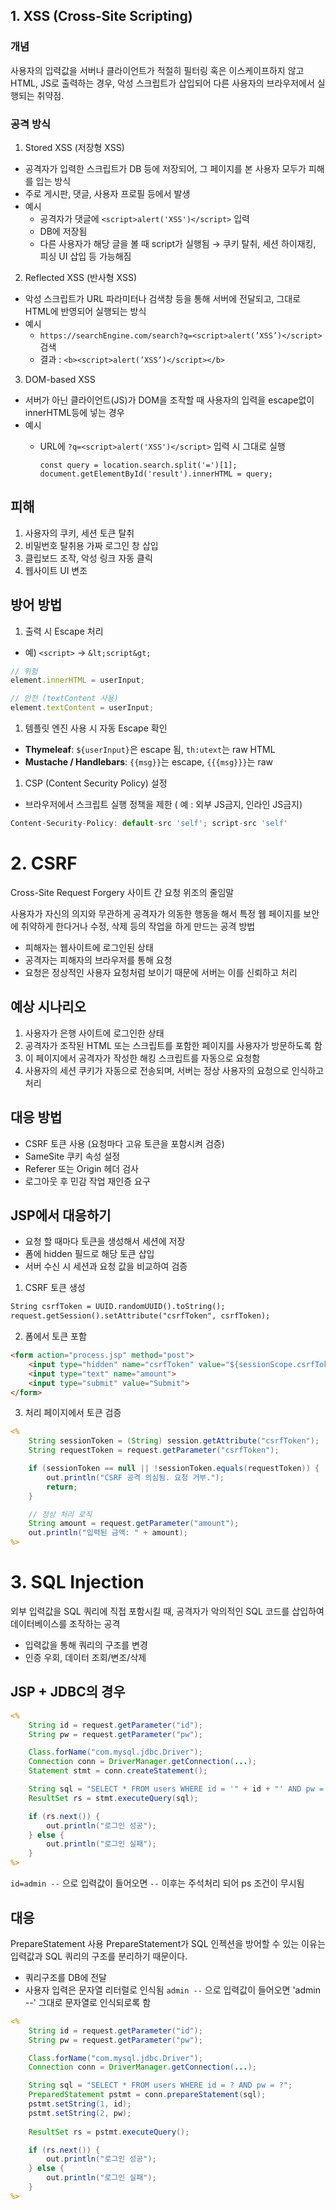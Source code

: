 ## 1. XSS (Cross-Site Scripting)

### 개념

사용자의 입력값을 서버나 클라이언트가 적절히 필터링 혹은 이스케이프하지 않고 HTML, JS로 출력하는 경우, 악성 스크립트가 삽입되어 다른 사용자의 브라우저에서 실행되는 취약점.

### 공격 방식

1. Stored XSS (저장형 XSS)

- 공격자가 입력한 스크립트가 DB 등에 저장되어, 그 페이지를 본 사용자 모두가 피해를 입는 방식
- 주로 게시판, 댓글, 사용자 프로필 등에서 발생
- 예시
    - 공격자가 댓글에 `<script>alert('XSS')</script>` 입력
    - DB에 저장됨
    - 다른 사용자가 해당 글을 볼 때 script가 실행됨 → 쿠키 탈취, 세션 하이재킹, 피싱 UI 삽입 등 가능해짐

2. Reflected XSS (반사형 XSS)

- 악성 스크립트가 URL 파라미터나 검색창 등을 통해 서버에 전달되고, 그대로 HTML에 반영되어 실행되는 방식
- 예시
    - `https://searchEngine.com/search?q=<script>alert(’XSS’)</script>`검색
    - 결과 : `<b><script>alert(’XSS’)</script></b>`

3. DOM-based XSS

- 서버가 아닌 클라이언트(JS)가 DOM을 조작할 때 사용자의 입력을 escape없이 innerHTML등에 넣는 경우
- 예시
    - URL에 `?q=<script>alert('XSS')</script>` 입력 시 그대로 실행
        
        ```
        const query = location.search.split('=')[1];
        document.getElementById('result').innerHTML = query;
        ```
        

## 피해

1. 사용자의 쿠키, 세션 토큰 탈취
2. 비밀번호 탈취용 가짜 로그인 창 삽입
3. 클립보드 조작, 악성 링크 자동 클릭
4. 웹사이트 UI 변조

## 방어 방법

1. 출력 시 Escape 처리

- 예) `<script>` → `&lt;script&gt;`

```js
// 위험
element.innerHTML = userInput;

// 안전 (textContent 사용)
element.textContent = userInput;
```

1. 템플릿 엔진 사용 시 자동 Escape 확인

- **Thymeleaf**: `${userInput}`은 escape 됨, `th:utext`는 raw HTML
- **Mustache / Handlebars**: `{{msg}}`는 escape, `{{{msg}}}`는 raw

1. CSP (Content Security Policy) 설정

- 브라우저에서 스크립트 실행 정책을 제한 ( 예 : 외부 JS금지, 인라인 JS금지)

```js
Content-Security-Policy: default-src 'self'; script-src 'self'
```

# 2. CSRF

Cross-Site Request Forgery 사이트 간 요청 위조의 줄임말

사용자가 자신의 의지와 무관하게 공격자가 의동한 행동을 해서 특정 웹 페이지를 보안에 취약하게 한다거나 수정, 삭제 등의 작업을 하게 만드는 공격 방법

- 피해자는 웹사이트에 로그인된 상태
- 공격자는 피해자의 브라우저를 통해 요청
- 요청은 정상적인 사용자 요청처럼 보이기 때문에 서버는 이를 신뢰하고 처리

## 예상 시나리오

1. 사용자가 은행 사이트에 로그인한 상태
2. 공격자가 조작된 HTML 또는 스크립트를 포함한 페이지를 사용자가 방문하도록 함
3. 이 페이지에서 공격자가 작성한 해킹 스크립트를 자동으로 요청함
4. 사용자의 세션 쿠키가 자동으로 전송되며, 서버는 정상 사용자의 요청으로 인식하고 처리

## 대응 방법

- CSRF 토큰 사용 (요청마다 고유 토큰을 포함시켜 검증)
- SameSite 쿠키 속성 설정
- Referer 또는 Origin 헤더 검사
- 로그아웃 후 민감 작업 재인증 요구

## JSP에서 대응하기

- 요청 할 때마다 토큰을 생성해서 세션에 저장
- 폼에 hidden 필드로 해당 토큰 삽입
- 서버 수신 시 세션과 요청 값을 비교하여 검증

1. CSRF 토큰 생성

```jsp
String csrfToken = UUID.randomUUID().toString();
request.getSession().setAttribute("csrfToken", csrfToken);
```

2. 폼에서 토큰 포함

```html
<form action="process.jsp" method="post">
    <input type="hidden" name="csrfToken" value="${sessionScope.csrfToken}">
    <input type="text" name="amount">
    <input type="submit" value="Submit">
</form>
```

3. 처리 페이지에서 토큰 검증

```jsp
<%
    String sessionToken = (String) session.getAttribute("csrfToken");
    String requestToken = request.getParameter("csrfToken");

    if (sessionToken == null || !sessionToken.equals(requestToken)) {
        out.println("CSRF 공격 의심됨. 요청 거부.");
        return;
    }

    // 정상 처리 로직
    String amount = request.getParameter("amount");
    out.println("입력된 금액: " + amount);
%>
```

# 3. SQL Injection

외부 입력값을 SQL 쿼리에 직접 포함시킬 때, 공격자가 악의적인 SQL 코드를 삽입하여 데이터베이스를 조작하는 공격

- 입력값을 통해 쿼리의 구조를 변경
- 인증 우회, 데이터 조회/변조/삭제

## JSP + JDBC의 경우

```jsp
<%
    String id = request.getParameter("id");
    String pw = request.getParameter("pw");

    Class.forName("com.mysql.jdbc.Driver");
    Connection conn = DriverManager.getConnection(...);
    Statement stmt = conn.createStatement();

    String sql = "SELECT * FROM users WHERE id = '" + id + "' AND pw = '" + pw + "'";
    ResultSet rs = stmt.executeQuery(sql);

    if (rs.next()) {
        out.println("로그인 성공");
    } else {
        out.println("로그인 실패");
    }
%>
```

`id=admin --` 으로 입력값이 들어오면 `--` 이후는 주석처리 되어 ps 조건이 무시됨

## 대응

PrepareStatement 사용 PrepareStatement가 SQL 인젝션을 방어할 수 있는 이유는 입력값과 SQL 쿼리의 구조를 분리하기 때문이다.

- 쿼리구조를 DB에 전달
- 사용자 입력은 문자열 리터럴로 인식됨 `admin --` 으로 입력값이 들어오면 'admin --' 그대로 문자열로 인식되로록 함

```jsp
<%
    String id = request.getParameter("id");
    String pw = request.getParameter("pw");

    Class.forName("com.mysql.jdbc.Driver");
    Connection conn = DriverManager.getConnection(...);

    String sql = "SELECT * FROM users WHERE id = ? AND pw = ?";
    PreparedStatement pstmt = conn.prepareStatement(sql);
    pstmt.setString(1, id);
    pstmt.setString(2, pw);
    
    ResultSet rs = pstmt.executeQuery();

    if (rs.next()) {
        out.println("로그인 성공");
    } else {
        out.println("로그인 실패");
    }
%>
```